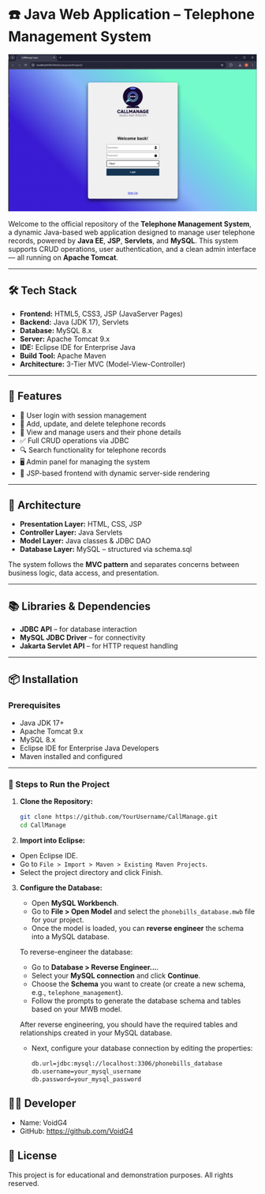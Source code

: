 # ☎️ Java Web Application – Telephone Management System  
![Login Page](/login.png)

Welcome to the official repository of the **Telephone Management System**, a dynamic Java-based web application designed to manage user telephone records, powered by **Java EE**, **JSP**, **Servlets**, and **MySQL**. This system supports CRUD operations, user authentication, and a clean admin interface — all running on **Apache Tomcat**.

---

## 🛠️ Tech Stack

- **Frontend:** HTML5, CSS3, JSP (JavaServer Pages)  
- **Backend:** Java (JDK 17), Servlets  
- **Database:** MySQL 8.x  
- **Server:** Apache Tomcat 9.x  
- **IDE:** Eclipse IDE for Enterprise Java  
- **Build Tool:** Apache Maven  
- **Architecture:** 3-Tier MVC (Model-View-Controller)  

---

## 🚀 Features

- 🔐 User login with session management  
- 📇 Add, update, and delete telephone records  
- 🧍 View and manage users and their phone details  
- ✅ Full CRUD operations via JDBC  
- 🔍 Search functionality for telephone records  
- 🖥️ Admin panel for managing the system  
- 📄 JSP-based frontend with dynamic server-side rendering  

---

## 🧱 Architecture

- **Presentation Layer:** HTML, CSS, JSP  
- **Controller Layer:** Java Servlets  
- **Model Layer:** Java classes & JDBC DAO  
- **Database Layer:** MySQL – structured via schema.sql  

The system follows the **MVC pattern** and separates concerns between business logic, data access, and presentation.

---

## 📚 Libraries & Dependencies

- **JDBC API** – for database interaction  
- **MySQL JDBC Driver** – for connectivity  
- **Jakarta Servlet API** – for HTTP request handling 

---

## 📦 Installation

### Prerequisites

- Java JDK 17+  
- Apache Tomcat 9.x  
- MySQL 8.x  
- Eclipse IDE for Enterprise Java Developers  
- Maven installed and configured  

---

### 🧩 Steps to Run the Project

1. **Clone the Repository:**

   ```bash
   git clone https://github.com/YourUsername/CallManage.git
   cd CallManage
   ```
2. **Import into Eclipse:**

- Open Eclipse IDE.
- Go to `File > Import > Maven > Existing Maven Projects`.
- Select the project directory and click Finish.

3. **Configure the Database:**

   - Open **MySQL Workbench**.
   - Go to **File > Open Model** and select the `phonebills_database.mwb` file for your project.
   - Once the model is loaded, you can **reverse engineer** the schema into a MySQL database.
   
   To reverse-engineer the database:
   
   - Go to **Database > Reverse Engineer...**.
   - Select your **MySQL connection** and click **Continue**.
   - Choose the **Schema** you want to create (or create a new schema, e.g., `telephone_management`).
   - Follow the prompts to generate the database schema and tables based on your MWB model.
   
   After reverse engineering, you should have the required tables and relationships created in your MySQL database.

   - Next, configure your database connection by editing the properties:

     ```properties
     db.url=jdbc:mysql://localhost:3306/phonebills_database
     db.username=your_mysql_username
     db.password=your_mysql_password
     ```


## 👨‍💻 Developer
- Name: VoidG4
- GitHub: https://github.com/VoidG4

## 📝 License
This project is for educational and demonstration purposes. All rights reserved.